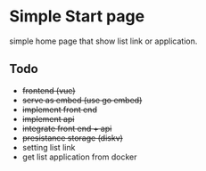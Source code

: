 # Simple Start page
simple home page that show list link or application.

## Todo
* ~~frontend (vue)~~
* ~~serve as embed (use go embed)~~
* ~~implement front end~~
* ~~implement api~~
* ~~integrate front end + api~~
* ~~presistance storage (diskv)~~
* setting  list link
* get list application from docker